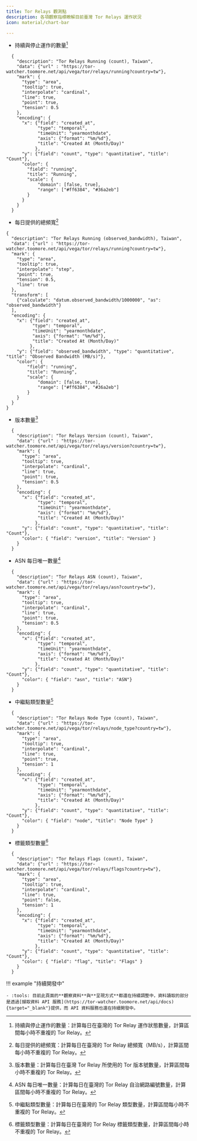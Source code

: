 ```yaml
---
title: Tor Relays 觀測點
description: 各項觀察指標瞭解目前臺灣 Tor Relays 運作狀況
icon: material/chart-bar

---
```

<div class="grid cards" markdown>

- 持續與停止運作的數量[^1]
```vegalite
  {
    "description": "Tor Relays Running (count), Taiwan",
    "data": {"url" : "https://tor-watcher.toomore.net/api/vega/tor/relays/running?country=tw"},
    "mark": {
      "type": "area",
      "tooltip": true,
      "interpolate": "cardinal",
      "line": true,
      "point": true,
      "tension": 0.5
    },
    "encoding": {
      "x": {"field": "created_at",
            "type": "temporal",
            "timeUnit": "yearmonthdate",
            "axis": {"format": "%m/%d"},
            "title": "Created At (Month/Day)"
           },
      "y": {"field": "count", "type": "quantitative", "title": "Count"},
      "color": {
        "field": "running",
        "title": "Running",
        "scale": {
            "domain": [false, true],
            "range": ["#ff6384", "#36a2eb"]
        }
      }
    }
  }
```

- 每日提供的總頻寬[^2]
```vegalite
{
  "description": "Tor Relays Running (observed_bandwidth), Taiwan",
  "data": {"url" : "https://tor-watcher.toomore.net/api/vega/tor/relays/running?country=tw"},
  "mark": {
    "type": "area",
    "tooltip": true,
    "interpolate": "step",
    "point": true,
    "tension": 0.5,
    "line": true
  },
  "transform": [
    {"calculate": "datum.observed_bandwidth/1000000", "as": "observed_bandwidth"}
  ],
  "encoding": {
    "x": {"field": "created_at",
          "type": "temporal",
          "timeUnit": "yearmonthdate",
          "axis": {"format": "%m/%d"},
          "title": "Created At (Month/Day)"
         },
    "y": {"field": "observed_bandwidth", "type": "quantitative", "title": "Observed Bandwidth (MB/s)"},
    "color": {
        "field": "running",
        "title": "Running",
        "scale": {
            "domain": [false, true],
            "range": ["#ff6384", "#36a2eb"]
        }
    }
  }
}
```

- 版本數量[^3]
```vegalite
  {
    "description": "Tor Relays Version (count), Taiwan",
    "data": {"url" : "https://tor-watcher.toomore.net/api/vega/tor/relays/version?country=tw"},
    "mark": {
      "type": "area",
      "tooltip": true,
      "interpolate": "cardinal",
      "line": true,
      "point": true,
      "tension": 0.5
    },
    "encoding": {
      "x": {"field": "created_at",
            "type": "temporal",
            "timeUnit": "yearmonthdate",
            "axis": {"format": "%m/%d"},
            "title": "Created At (Month/Day)"
           },
      "y": {"field": "count", "type": "quantitative", "title": "Count"},
      "color": { "field": "version", "title": "Version" }
    }
  }
```

- ASN 每日唯一數量[^4]
```vegalite
  {
    "description": "Tor Relays ASN (count), Taiwan",
    "data": {"url" : "https://tor-watcher.toomore.net/api/vega/tor/relays/asn?country=tw"},
    "mark": {
      "type": "area",
      "tooltip": true,
      "interpolate": "cardinal",
      "line": true,
      "point": true,
      "tension": 0.5
    },
    "encoding": {
      "x": {"field": "created_at",
            "type": "temporal",
            "timeUnit": "yearmonthdate",
            "axis": {"format": "%m/%d"},
            "title": "Created At (Month/Day)"
           },
      "y": {"field": "count", "type": "quantitative", "title": "Count"},
      "color": { "field": "asn", "title": "ASN"}
    }
  }
```

- 中繼點類型數量[^5]
```vegalite
  {
    "description": "Tor Relays Node Type (count), Taiwan",
    "data": {"url" : "https://tor-watcher.toomore.net/api/vega/tor/relays/node_type?country=tw"},
    "mark": {
      "type": "area",
      "tooltip": true,
      "interpolate": "cardinal",
      "line": true,
      "point": true,
      "tension": 1
    },
    "encoding": {
      "x": {"field": "created_at",
            "type": "temporal",
            "timeUnit": "yearmonthdate",
            "axis": {"format": "%m/%d"},
            "title": "Created At (Month/Day)"
           },
      "y": {"field": "count", "type": "quantitative", "title": "Count"},
      "color": { "field": "node", "title": "Node Type" }
    }
  }
```

- 標籤類型數量[^6]
```vegalite
  {
    "description": "Tor Relays Flags (count), Taiwan",
    "data": {"url" : "https://tor-watcher.toomore.net/api/vega/tor/relays/flags?country=tw"},
    "mark": {
      "type": "area",
      "tooltip": true,
      "interpolate": "cardinal",
      "line": true,
      "point": false,
      "tension": 1
    },
    "encoding": {
      "x": {"field": "created_at",
            "type": "temporal",
            "timeUnit": "yearmonthdate",
            "axis": {"format": "%m/%d"},
            "title": "Created At (Month/Day)"
           },
      "y": {"field": "count", "type": "quantitative", "title": "Count"},
      "color": { "field": "flag", "title": "Flags" }
    }
  }
```
</div>

!!! example "持續開發中"

    - :tools: 目前此頁面的**觀察資料**與**呈現方式**都還在持續調整中，資料讀取的部分是透過[擷取資料 API 服務](https://tor-watcher.toomore.net/api/docs){target="_blank"}提供，而 API 資料服務也還在持續開發中。

[^1]: 持續與停止運作的數量：計算每日在臺灣的 Tor Relay 運作狀態數量，計算區間每小時不重複的 Tor Relay。
[^2]: 每日提供的總頻寬：計算每日在臺灣的 Tor Relay 總頻寬（MB/s），計算區間每小時不重複的 Tor Relay。
[^3]: 版本數量：計算每日在臺灣 Tor Relay 所使用的 Tor 版本號數量，計算區間每小時不重複的 Tor Relay。
[^4]: ASN 每日唯一數量：計算每日在臺灣的 Tor Relay 自治網路編號數量，計算區間每小時不重複的 Tor Relay。
[^5]: 中繼點類型數量：計算每日在臺灣的 Tor Relay 類型數量，計算區間每小時不重複的 Tor Relay。
[^6]: 標籤類型數量：計算每日在臺灣的 Tor Relay 標籤類型數量，計算區間每小時不重複的 Tor Relay。
